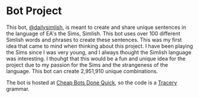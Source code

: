 # Bot Project

This bot, [@dailysimlish](https://twitter.com/DailySimlish), is meant to create and share unique sentences in the language of EA's the Sims, Simlish. This bot uses over 100 different Simlish words and phrases to create these sentences. This was my first idea that came to mind when thinking about this project. I have been playing the Sims since I was very young, and I always thought the Simlish language was interesting. I thouhgt that this would be a fun and unique idea for the project due to my passion for the Sims and the strangeness of the language. This bot can create 2,951,910 unique combinations. 

The bot is hosted at [Cheap Bots Done Quick](https://cheapbotsdonequick.com), so the code is a [Tracery](http://www.tracery.io/) grammar.

